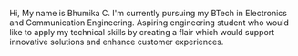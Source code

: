 Hi, My name is Bhumika C. I'm currently pursuing my BTech in Electronics and Communication Engineering.
Aspiring engineering student who would like to apply my technical skills by creating a flair which would support innovative solutions and enhance customer experiences.
